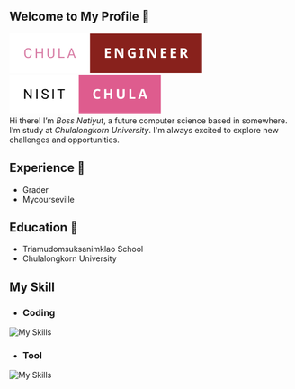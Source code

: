 ## Welcome to My Profile :pushpin:
![forthebadge](https://github.com/CEDT-Chula/For-The-Cedt-Badge/blob/main/badges/chula-engineer.svg?raw=true) ![forthebadge](https://github.com/CEDT-Chula/For-The-Cedt-Badge/blob/main/badges/nisit-chula.svg) <br>
Hi there! I’m *Boss Natiyut*, a future computer science based in somewhere. I’m study at *Chulalongkorn University*. I'm always excited to explore new challenges and opportunities.

## Experience :construction_worker:
- Grader
- Mycourseville

## Education :necktie:
- Triamudomsuksanimklao School
- Chulalongkorn University

## My Skill
 - ### Coding <br>
![My Skills](https://skillicons.dev/icons?i=js,html,css,cpp,py)
- ### Tool <br>
![My Skills](https://skillicons.dev/icons?i=vscode,windows)
<!--
**Boss-555-boss/Boss-555-boss** is a ✨ _special_ ✨ repository because its `README.md` (this file) appears on your GitHub profile.
![Professor Natee](https://github.com/user-attachments/assets/aa211225-f11a-4161-8acf-1b05a7729667)

Here are some ideas to get you started:

- 🔭 I’m currently working on ...
- 🌱 I’m currently learning ...
- 👯 I’m looking to collaborate on ...
- 🤔 I’m looking for help with ...
- 💬 Ask me about ...
- 📫 How to reach me: ...
- 😄 Pronouns: ...
- ⚡ Fun fact: ...
-->
